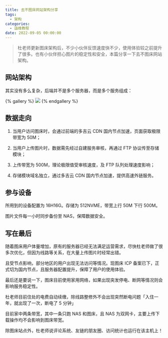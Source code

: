 ```yaml
---
title: 去不图床网站架构分享
tags:
  - 架构
categories:
  - 运维教程
date: 2022-09-05 00:00:00
---
```


> 杜老师更新图床架构后，不少小伙伴反馈速度快不少，使用体验较之前提升了很多。也有小伙伴担心图片的稳定性和安全，本篇分享一下去不图床网站架构。

<!-- more -->

## 网站架构

其实没有多么复杂，后端并不是多个服务器，而是多个服务组成：

{% gallery %}
![](https://cdn.dusays.com/2022/09/500-1.jpg)
{% endgallery %}

## 数据走向

1. 当用户访问图床时，会通过前端的多吉云 CDN 国内节点加速，页面获取极限带宽为 50M；

2. 当用户上传图片时，数据需先经过自建服务审核，再通过 FTP 协议传至存储模块；

3. 上传带宽为 500M，理论极限值受审核速度，及 FTP 队列处理速度影响；

4. 存储模块域名独立，通过多吉云 CDN 国内节点加速，提供高速外链服务。

## 参与设备

所用到的设备配置为 16H16G。存储为 512NVME，带宽上行 50M 下行 500M。

图片文件每一小时同步备份至 NAS，保障数据安全。

## 写在最后

随着图床用户体量增加，原有的服务器已经无法满足运营需求，尽快杜老师做了很多次优化，但因为线路等关系，在大量上传图片时经常出错。

且受节点影响，部分地区的用户出现无法访问等情况。现图床 ICP 备案已下，正式切为国内节点，且服务器配置提升，保障了用户的使用体验。

最后还是要说一下，图床目前使用家用网络，如果出现突发停电、断网等情况则会影响服务稳定性。

杜老师目前住处的电费自动续缴，除线路整修外不会出现突然断电问题「入住一年，就出现了一次，断电了 5 分钟」

目前家中两条带宽，其中一条只跑 NAS 和图床，且 NAS 为双网卡，主要上传下载操作均不会影响到图床带宽。

除图床站点外，杜老师说评论系统、友链的朋友圈、访问统计也运行在该主机上！
